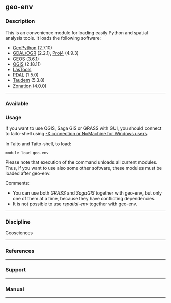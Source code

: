 ## geo-env

### Description

This is an convenience module for loading easily Python and spatial analysis tools. It loads the following software:

*   [GeoPython](https://research.csc.fi/-/geopython) (2.7.10)
*   [GDAL/OGR](https://research.csc.fi/-/gdal-o-1) (2.2.1), [Proj4](https://research.csc.fi/-/proj4) (4.9.3)
*   GEOS (3.6.1)
*   [QGIS](https://research.csc.fi/-/qgis) (2.18.11)
*   [LasTools](https://research.csc.fi/-/lastools)
*   [PDAL](https://research.csc.fi/-/pdal) (1.5.0)
*   [Taudem](https://research.csc.fi/-/taudem) (5.3.8)
*   [Zonation](https://research.csc.fi/-/zonation) (4.0.0)

* * *

### Available

### Usage

If you want to use QGIS, Saga GIS or GRASS with GUI, you should connect to taito-shell using [\-X connection or NoMachine for Windows users](https://research.csc.fi/csc-guide-connecting-the-servers-of-csc).

In Taito and Taito-shell, to load:

    module load geo-env

Please note that execution of the command unloads all current modules. Thus, if you want to use also some other software, these modules must be loaded after geo-env.

Comments:

*   You can use both _GRASS_ and _SagaGIS_ together with geo-env, but only one of them at a time, because they have conflicting dependencies.
*   It is not possible to use _rspatial-env_ together with geo-env.

* * *

### Discipline

Geosciences  

* * *

### References

* * *

### Support

* * *

### Manual

* * *